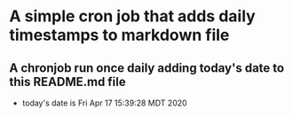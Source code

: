 A simple cron job that adds daily timestamps to markdown file
============================================================
## A chronjob run once daily adding today's date to this README.md file
* today's date is Fri Apr 17 15:39:28 MDT 2020
